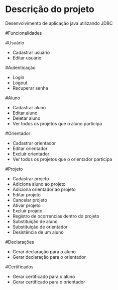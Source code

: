 # Descrição do projeto

Desenvolvimento de aplicação java utilizando JDBC

#Funcionalidades

#Usuário
- Cadastrar usuário
- Editar usuário

#Autenticação
- Login
- Logout
- Recuperar senha

#Aluno
- Cadastrar aluno
- Editar aluno
- Deletar aluno
- Ver todos os projetos que o aluno participa

#Orientador
- Cadastrar orientador
- Editar orientador
- Excluir orientador
- Ver todos os projetos que o orientador participa

#Projeto
- Cadastrar projeto
- Adiciona aluno ao projeto
- Adiciona orientador ao projeto
- Editar projeto
- Cancelar projeto
- Ativar projeto
- Excluir projeto
- Registro de ocorrencias dentro do projeto
- Substituição de aluno
- Substituição de orientador
- Desistência de um aluno

#Declarações
- Gerar declaração para o aluno
- Gerar declaração para o orientador

#Certificados
- Gerar certificado para o aluno
- Gerar certificado para o orientador
